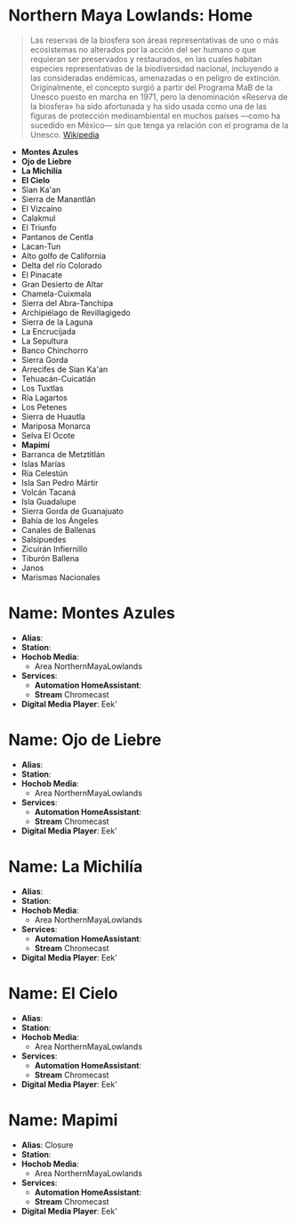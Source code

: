 # Northern Maya Lowlands: Home

> Las reservas de la biosfera son áreas representativas de uno o más ecosistemas no alterados por la acción del ser humano o que requieran ser preservados y restaurados, en las cuales habitan especies representativas de la biodiversidad nacional, incluyendo a las consideradas endémicas, amenazadas o en peligro de extinción. Originalmente, el concepto surgió a partir del Programa MaB de la Unesco puesto en marcha en 1971, pero la denominación «Reserva de la biosfera» ha sido afortunada y ha sido usada como una de las figuras de protección medioambiental en muchos países —como ha sucedido en México— sin que tenga ya relación con el programa de la Unesco. [Wikipedia](https://es.wikipedia.org/wiki/Reservas_de_la_biosfera_de_México)

* **Montes Azules**
* **Ojo de Liebre**
* **La Michilía**
* **El Cielo**
* Sian Ka'an
* Sierra de Manantlán
* El Vizcaíno
* Calakmul 
* El Triunfo
* Pantanos de Centla
* Lacan-Tun
* Alto golfo de California
* Delta del río Colorado
* El Pinacate
* Gran Desierto de Altar
* Chamela-Cuixmala
* Sierra del Abra-Tanchipa
* Archipiélago de Revillagigedo
* Sierra de la Laguna
* La Encrucijada
* La Sepultura
* Banco Chinchorro
* Sierra Gorda
* Arrecifes de Sian Ka'an
* Tehuacán-Cuicatlán
* Los Tuxtlas
* Ría Lagartos
* Los Petenes
* Sierra de Huautla
* Mariposa Monarca
* Selva El Ocote
* **Mapimí**
* Barranca de Metztitlán
* Islas Marías
* Ría Celestún
* Isla San Pedro Mártir
* Volcán Tacaná
* Isla Guadalupe
* Sierra Gorda de Guanajuato
* Bahía de los Ángeles
* Canales de Ballenas
* Salsipuedes
* Zicuirán Infiernillo
* Tiburón Ballena
* Janos
* Marismas Nacionales

# Name: Montes Azules

* **Alias**: 
* **Station**: 
* **Hochob Media**:
  * Area NorthernMayaLowlands
* **Services**:
  * **Automation HomeAssistant**:
  * **Stream** Chromecast
* **Digital Media Player**: Eek'

# Name: Ojo de Liebre

* **Alias**: 
* **Station**: 
* **Hochob Media**:
  * Area NorthernMayaLowlands
* **Services**:
  * **Automation HomeAssistant**:
  * **Stream** Chromecast
* **Digital Media Player**: Eek'

# Name: La Michilía

* **Alias**: 
* **Station**: 
* **Hochob Media**:
  * Area NorthernMayaLowlands
* **Services**:
  * **Automation HomeAssistant**:
  * **Stream** Chromecast
* **Digital Media Player**: Eek'

# Name: El Cielo

* **Alias**: 
* **Station**: 
* **Hochob Media**:
  * Area NorthernMayaLowlands
* **Services**:
  * **Automation HomeAssistant**:
  * **Stream** Chromecast
* **Digital Media Player**: Eek'

# Name: Mapimi

* **Alias**: Closure
* **Station**: 
* **Hochob Media**:
  * Area NorthernMayaLowlands
* **Services**:
  * **Automation HomeAssistant**:
  * **Stream** Chromecast
* **Digital Media Player**: Eek'



